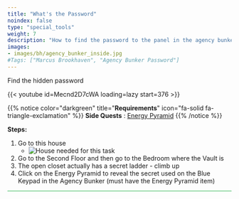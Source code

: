 ```yaml
---
title: "What's the Password"
noindex: false
type: "special_tools"
weight: 7
description: "How to find the password to the panel in the agency bunker."
images:
- images/bh/agency_bunker_inside.jpg
#Tags: ["Marcus Brookhaven", "Agency Bunker Password"]
---
```


Find the hidden password

{{< youtube id=Mecnd2D7cWA loading=lazy start=376 >}}

{{% notice color="darkgreen" title="**Requirements**" icon="fa-solid fa-triangle-exclamation"  %}}
**Side Quests** : [Energy Pyramid](lore/special_tools/energy_pyramid)
{{% /notice %}}


**Steps:**

1. Go to this house
	- ![House needed for this task](/images/bh/whats-the-password-house.jpg)
2. Go to the Second Floor and then go to the Bedroom where the Vault is
3. The open closet actually has a secret ladder - climb up
4. Click on the Energy Pyramid to reveal the secret used on the Blue Keypad in the Agency Bunker (must have the Energy Pyramid item)

 
<hr style="background-color: #28b44c" size=8>
 
